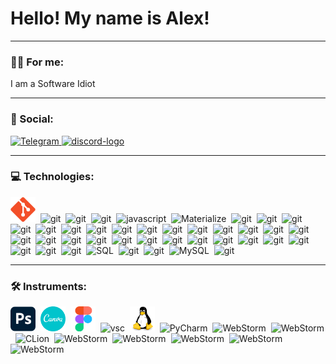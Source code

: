 # Hello! My name is Alex!

---

### :man_technologist: For me:


I am a Software Idiot

---

### 🤝 Social:

  <div id="badges">
    <a href="https://t.me/ElwoodRL" target="_blank">
      <img src="https://img.icons8.com/color/48/telegram-app--v1.png" width="40" height="40" alt="Telegram"/>
    </a>
    <a href="https://discord.com/users/739395799729045554" target="_blank">
      <img src="https://img.icons8.com/color/48/discord-logo.png" alt="discord-logo" width="40" height="40" alt="Zen Badge"/>
    </a>
    </a>
  </div>

---

### 💻 Technologies:

<div>
  <img src="https://github.com/devicons/devicon/blob/master/icons/git/git-original.svg" title="Git" alt="Git" width="40" height="40"/>&nbsp
  <img src="https://upload.wikimedia.org/wikipedia/commons/thumb/6/61/HTML5_logo_and_wordmark.svg/640px-HTML5_logo_and_wordmark.svg.png" title="HTML" alt="git" width="40" height="40"/>&nbsp
  <img src="https://upload.wikimedia.org/wikipedia/commons/thumb/b/b2/Bootstrap_logo.svg/2560px-Bootstrap_logo.svg.png" title="Bootstrap" alt="git" width="40" height="40"/>&nbsp
  <img src="https://github.com/Elwood02014/Icon-for-rdm/blob/main/foundation-logo-png_seeklogo-273099-removebg-preview.png" title="Foundation" alt="git" width="40" height="40"/>&nbsp
  <img src="https://upload.wikimedia.org/wikipedia/commons/thumb/6/62/CSS3_logo.svg/800px-CSS3_logo.svg.png" title="CSS" alt="javascript" width="40" height="40"/>&nbsp
  <img src="https://github.com/Elwood02014/Icon-for-rdm/blob/main/images-removebg-preview(1).png" title="CSS" alt="Materialize" width="40" height="40"/>&nbsp
  <img src="https://github.com/Elwood02014/Icon-for-rdm/blob/main/images-removebg-preview.png" title="Tailwind CSS" alt="git" width="40" height="40"/>&nbsp
  <img src="https://github.com/Elwood02014/Icon-for-rdm/blob/main/images-removebg-preview(2).png" title="Bulma" alt="git" width="40" height="40"/>&nbsp   
  <img src="https://upload.wikimedia.org/wikipedia/commons/thumb/9/99/Unofficial_JavaScript_logo_2.svg/1200px-Unofficial_JavaScript_logo_2.svg.png" title="JavaScript" alt="git" width="40" height="40"/>&nbsp
  <img src="https://upload.wikimedia.org/wikipedia/commons/thumb/a/a7/React-icon.svg/2300px-React-icon.svg.png" title="React" alt="git" width="40" height="40"/>&nbsp
  <img src="https://upload.wikimedia.org/wikipedia/commons/thumb/9/95/Vue.js_Logo_2.svg/1184px-Vue.js_Logo_2.svg.png" title="Vue.js" alt="git" width="40" height="40"/>&nbsp
  <img src="https://upload.wikimedia.org/wikipedia/commons/thumb/c/cf/Angular_full_color_logo.svg/1200px-Angular_full_color_logo.svg.png" title="Angular" alt="git" width="40" height="40"/>&nbsp
  <img src="https://cdn.worldvectorlogo.com/logos/next-js.svg" title="Next.js" alt="git" width="40" height="40"/>&nbsp
  <img src="https://github.com/Elwood02014/Icon-for-rdm/blob/main/png-transparent-jquery-hd-logo-removebg-preview.png" title="jQuery" alt="git" width="40" height="40"/>&nbsp
  <img src="https://upload.wikimedia.org/wikipedia/commons/thumb/c/c3/Python-logo-notext.svg/164px-Python-logo-notext.svg.png" title="Python" alt="git" width="40" height="40"/>&nbsp
  <img src="https://github.com/Elwood02014/Icon-for-rdm/blob/main/png-transparent-django-web-development-web-framework-python-software-framework-django-text-trademark-logo-thumbnail-removebg-preview.png" title="Django" alt="git" width="40" height="40"/>&nbsp
  <img src="https://github.com/Elwood02014/Icon-for-rdm/blob/main/images-removebg-preview(3).png" title="Flask" alt="git" width="40" height="40"/>&nbsp
  <img src="https://github.com/Elwood02014/Icon-for-rdm/blob/main/images-removebg-preview(4).png" title="Fast API" alt="git" width="40" height="40"/>&nbsp
  <img src="https://avatars.githubusercontent.com/u/14927208?s=280&v=4" title="Scapy" alt="git" width="40" height="40"/>&nbsp
  <img src="https://upload.wikimedia.org/wikipedia/commons/thumb/1/18/C_Programming_Language.svg/926px-C_Programming_Language.svg.png" title="C" alt="git" width="40" height="40"/>&nbsp
  <img src="https://upload.wikimedia.org/wikipedia/commons/thumb/1/18/ISO_C%2B%2B_Logo.svg/1822px-ISO_C%2B%2B_Logo.svg.png" title="C++" alt="git" width="40" height="40"/>&nbsp
  <img src="https://upload.wikimedia.org/wikipedia/commons/thumb/b/be/Boost.svg/1200px-Boost.svg.png" title="Boost" alt="git" width="40" height="40"/>&nbsp
  <img src="https://github.com/Elwood02014/Icon-for-rdm/blob/main/png-clipart-qt-creator-qt-quick-the-qt-company-posted-write-text-trademark-thumbnail-removebg-preview.png" title="Qt" alt="git" width="40" height="40"/>&nbsp
  <img src="https://upload.wikimedia.org/wikipedia/uk/thumb/2/2e/Java_Logo.svg/644px-Java_Logo.svg.png" title="Java" alt="git" width="40" height="40"/>&nbsp
  <img src="https://cdn.worldvectorlogo.com/logos/spring-3.svg" title="Spring Boot " alt="git" width="40" height="40"/>&nbsp
  <img src="https://github.com/Elwood02014/Icon-for-rdm/blob/main/images-removebg-preview(5).png" title="Hibernate" alt="git" width="40" height="40"/>&nbsp
  <img src="https://github.com/Elwood02014/Icon-for-rdm/blob/main/struts-logo-png_seeklogo-273928-removebg-preview.png" title="Apache Struts" alt="git" width="40" height="40"/>&nbsp
  <img src="https://www.svgrepo.com/show/353931/jhipster-icon.svg" title="JHipster" alt="git" width="40" height="40"/>&nbsp
  <img src="https://www.svgrepo.com/show/373445/assembly.svg" title="Assembly" alt="git" width="40" height="40"/>&nbsp
  <img src="https://github.com/Elwood02014/Icon-for-rdm/blob/main/netwide-assembler-nasm4852.logowik.com-removebg-preview.png" title="NASM" alt="git" width="40" height="40"/>&nbsp
  <img src="https://www.svgheart.com/wp-content/uploads/2021/11/mardi-gras-mask-silhouette-carnival-svg-SvgHeart.Com-1.png" title="MASM" alt="git" width="40" height="40"/>&nbsp
  <img src="https://github.com/Elwood02014/Icon-for-rdm/blob/main/images-removebg-preview(6).png" title="Ghidra" alt="git" width="40" height="40"/>&nbsp
  <img src="https://github.com/Elwood02014/Icon-for-rdm/blob/main/images-removebg-preview(7).png" title="Ruby" alt="git" width="40" height="40"/>&nbsp
  <img src="https://github.com/Elwood02014/Icon-for-rdm/blob/main/images-removebg-preview(8).png" title="Ruby on Rails" alt="git" width="40" height="40"/>&nbsp
  <img src="https://github.com/Elwood02014/Icon-for-rdm/blob/main/97AFS4JiW8vx-removebg-preview.png" title="Metasploit" alt="git" width="40" height="40"/>&nbsp
  <img src="https://github.com/Elwood02014/Icon-for-rdm/blob/main/images-removebg-preview(9).png" title="Go" alt="git" width="40" height="40"/>&nbsp
  <img src="https://www.svgrepo.com/show/331760/sql-database-generic.svg" title="Metasploit" alt="SQL" width="40" height="40"/>&nbsp
  <img src="https://github.com/Elwood02014/Icon-for-rdm/blob/main/images-removebg-preview(10).png" title="SQKLite" alt="git" width="40" height="40"/>&nbsp
  <img src="https://upload.wikimedia.org/wikipedia/commons/thumb/2/29/Postgresql_elephant.svg/1163px-Postgresql_elephant.svg.png" title="PostgreSQL" alt="git" width="40" height="40"/>&nbsp
  <img src="https://www.svgrepo.com/show/331738/mysql-database.svg" title="Metasploit" alt="MySQL" width="40" height="40"/>&nbsp
  <img src="https://upload.wikimedia.org/wikipedia/commons/c/cf/Lua-Logo.svg" title="Lua" alt="git" width="40" height="40"/>&nbsp

  <!-- <img src="https://github.com/devicons/devicon/blob/master/icons/redux/redux-original.svg" title="redux" alt="redux" width="40" height="40"/>&nbsp; -->
</div>

---

### 🛠 Instruments:

<div>
  <img src="https://github.com/devicons/devicon/blob/master/icons/photoshop/photoshop-plain.svg" title="photoshop" alt="photoshop" width="40" height="40"/>&nbsp;
  <img src="https://github.com/devicons/devicon/blob/master/icons/canva/canva-original.svg" title="canva" alt="canva" width="40" height="40"/>&nbsp;
  <img src="https://github.com/devicons/devicon/blob/master/icons/figma/figma-original.svg" title="figma" alt="figma" width="40" height="40"/>&nbsp;
  <img src="https://img.icons8.com/color/48/visual-studio-code-2019.png" title="vsc" alt="vsc" width="40" height="40"/>&nbsp;
  <img src="https://github.com/devicons/devicon/blob/master/icons/linux/linux-original.svg" title="linux" alt="linux" width="40" height="40"/>&nbsp;
  <img src="https://upload.wikimedia.org/wikipedia/commons/thumb/1/1d/PyCharm_Icon.svg/768px-PyCharm_Icon.svg.png" title="PyCharm" alt="PyCharm" width="40" height="40"/>&nbsp;
  <img src="https://upload.wikimedia.org/wikipedia/commons/thumb/c/c0/WebStorm_Icon.svg/768px-WebStorm_Icon.svg.png" title="WebStorm" alt="WebStorm" width="40" height="40"/>&nbsp;
  <img src="https://upload.wikimedia.org/wikipedia/commons/thumb/e/eb/Roblox_Studio_logo_-_2022.svg/1200px-Roblox_Studio_logo_-_2022.svg.png" title="Roblox Studio" alt="WebStorm" width="40" height="40"/>&nbsp;
  <img src="https://upload.wikimedia.org/wikipedia/commons/thumb/6/62/Clion.svg/2048px-Clion.svg.png" title="WebStorm" alt="CLion" width="40" height="40"/>&nbsp;
  <img src="https://upload.wikimedia.org/wikipedia/commons/thumb/2/2c/Visual_Studio_Icon_2022.svg/1200px-Visual_Studio_Icon_2022.svg.png" title="Visual Studio" alt="WebStorm" width="40" height="40"/>&nbsp;
  <img src="https://upload.wikimedia.org/wikipedia/commons/thumb/9/9c/IntelliJ_IDEA_Icon.svg/2048px-IntelliJ_IDEA_Icon.svg.png" title="IntelliJ" alt="WebStorm" width="40" height="40"/>&nbsp;
  <img src="https://upload.wikimedia.org/wikipedia/commons/thumb/9/95/RubyMine_Icon.svg/1200px-RubyMine_Icon.svg.png" title="RubyMine" alt="WebStorm" width="40" height="40"/>&nbsp;
  <img src="https://uxwing.com/wp-content/themes/uxwing/download/brands-and-social-media/goland-ide-icon.png" title="GoLand" alt="WebStorm" width="40" height="40"/>&nbsp;
  <img src="https://upload.wikimedia.org/wikipedia/commons/thumb/c/c9/DataGrip.svg/2048px-DataGrip.svg.png" title="DataGrip" alt="WebStorm" width="40" height="40"/>&nbsp;

  
</div>

